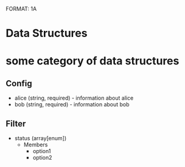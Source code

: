 FORMAT: 1A

# Data Structures

# some category of data structures
## Config
+ alice (string, required) - information about alice
+ bob (string, required) - information about bob

## Filter
+ status (array[enum])
    + Members
        + option1
        + option2
